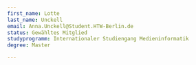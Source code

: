 ```yaml
---
first_name: Lotte
last_name: Unckell
email: Anna.Unckell@Student.HTW-Berlin.de
status: Gewähltes Mitglied
studyprogramm: Internationaler Studiengang Medieninformatik
degree: Master

---
```

